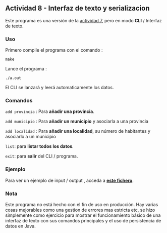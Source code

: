 ## Actividad 8 - Interfaz de texto y serializacion

Este programa es una versión de la [actividad 7](https://github.com/KhalidCEU/actividad7), pero en modo **CLI** / Interfaz de texto.


### Uso

Primero compile el programa con el comando :

```
make
```

Lance el programa :

```
./a.out
```

El CLI se lanzará y leerá automaticamente los datos.

### Comandos

  ```add provincia``` : Para **añadir una provincia**.

  ```add municipio``` : Para **añadir un municipio** y asociarla a una provincia

  ```add localidad``` : Para **añadir una localidad**, su número de habitantes y asociarlo a un municipio

  ```list```: para **listar todos los datos**.

  ```exit```: para **salir** del CLI / programa.


### Ejemplo

Para ver un ejemplo de input / output , acceda a **[este fichero](docs/ejemplo_IO.md)**.

### Nota

Este programa no está hecho con el fin de uso en producción. Hay varias cosas mejorables como una gestion de errores mas estricta etc, se hizo simplemente como ejercicio para mostrar el funcionamiento básico de una interfaz de texto con sus comandos principales y el uso de persistencia de datos en Java.